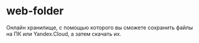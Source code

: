# web-folder
Онлайн хранилище, с помощью которого вы сможете сохранить файлы на ПК или Yandex.Cloud, а затем скачать их.
